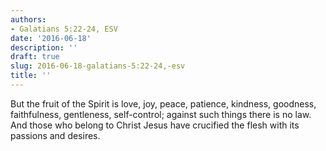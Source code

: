 ```yaml
---
authors:
- Galatians 5:22-24, ESV
date: '2016-06-18'
description: ''
draft: true
slug: 2016-06-18-galatians-5:22-24,-esv
title: ''
---
```

But the fruit of the Spirit is love, joy, peace, patience, kindness, goodness, faithfulness, gentleness, self-control; against such things there is no law. And those who belong to Christ Jesus have crucified the flesh with its passions and desires.



